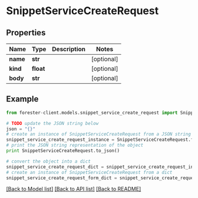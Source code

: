 # SnippetServiceCreateRequest


## Properties

Name | Type | Description | Notes
------------ | ------------- | ------------- | -------------
**name** | **str** |  | [optional] 
**kind** | **float** |  | [optional] 
**body** | **str** |  | [optional] 

## Example

```python
from forester-client.models.snippet_service_create_request import SnippetServiceCreateRequest

# TODO update the JSON string below
json = "{}"
# create an instance of SnippetServiceCreateRequest from a JSON string
snippet_service_create_request_instance = SnippetServiceCreateRequest.from_json(json)
# print the JSON string representation of the object
print SnippetServiceCreateRequest.to_json()

# convert the object into a dict
snippet_service_create_request_dict = snippet_service_create_request_instance.to_dict()
# create an instance of SnippetServiceCreateRequest from a dict
snippet_service_create_request_form_dict = snippet_service_create_request.from_dict(snippet_service_create_request_dict)
```
[[Back to Model list]](../README.md#documentation-for-models) [[Back to API list]](../README.md#documentation-for-api-endpoints) [[Back to README]](../README.md)


